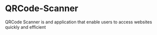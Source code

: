# QRCode-Scanner
QRCode Scanner is and application that enable users to access websites quickly and efficient
